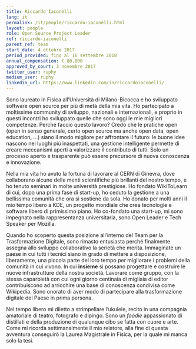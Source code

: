 ```yaml
---
title: Riccardo Iaconelli
lang: it
permalink: /it/people/riccardo-iaconelli.html
layout: people
role: Open Source Project Leader
ref: riccardo-iaconelli
parent_ref: team
start_date: 4 ottobre 2017
period_provided: fino al 16 settembre 2018
annual_compensation: € 80.000
approved_by_court: 3 novembre 2017
twitter_user: ruphy
medium_user: ruphy
linkedin_url: https://www.linkedin.com/in/riccardoiaconelli/
---
```

Sono laureato in Fisica all’Università di Milano-Bicocca e ho sviluppato software open source per più di metà della mia vita. Ho partecipato a moltissime community di sviluppo, nazionali e internazionali, e proprio in questi incontri ho sviluppato quelle che sono oggi le mie migliori competenze. Perché faccio questo lavoro? Credo che le pratiche open (open in senso generale, certo open source ma anche open data, open education, …) siano il modo migliore per affrontare il futuro: le buone idee nascono nei luoghi più inaspettati, una gestione intelligente permette di creare meccanismi aperti a valorizzare il contributo di tutti. Solo un processo aperto e trasparente può essere precursore di nuova conoscenza e innovazione.

Nella mia vita ho avuto la fortuna di lavorare al CERN di Ginevra, dove collaborano alcune delle menti scientifiche più brillanti del nostro tempo, e ho tenuto seminari in molte università prestigiose. Ho fondato WikiToLearn di cui, dopo una prima fase di start-up, ho ceduto la gestione a una bellissima comunità che ora si sostiene da sola. Ho donato per molti anni il mio tempo libero a KDE, un progetto mondiale che crea tecnologie e software libero di primissimo piano. Ho co-fondato una start-up, mi sono impegnato nella rappresentanza universitaria, sono Open Leader e Tech Speaker per Mozilla.

Quando ho scoperto questa posizione all’interno del Team per la Trasformazione Digitale, sono rimasto entusiasta perché finalmente assegna allo sviluppo collaborativo la serietà che merita. Immaginate un paese in cui tutti i tecnici siano in grado di mettere a disposizione, liberamente, una piccola parte del loro tempo per migliorare i problemi della comunità in cui vivono. In cui **insieme** si possano progettare e costruire le nuove infrastrutture della nostra società. Lavorare come gruppo, con la stessa caparbietà con cui ogni giorno centinaia di migliaia di editor contribuiscono ad arricchire una base di conoscenza condivisa come Wikipedia.  Sono onorato di aver modo di partecipare alla trasformazione digitale del Paese in prima persona.

Nel tempo libero mi diletto a strimpellare l’ukulele, recito in una compagnia amatoriale di teatro, fotografo e dipingo. Sono un _foodie_ appassionato di distillati e della produzione di qualunque cibo se fatta con cuore e arte. Come mi ricorda settimanalmente il mio relatore, alla fine di questa avventura conseguirò la Laurea Magistrale in Fisica, per la quale mi manca solo la tesi.


